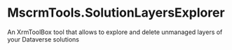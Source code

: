 # MscrmTools.SolutionLayersExplorer
An XrmToolBox tool that allows to explore and delete unmanaged layers of your Dataverse solutions
